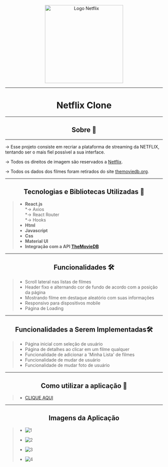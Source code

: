 <p align='center'>
    <img  align= 'center' width='250px' src='https://assets.brand.microsites.netflix.io/assets/7dc497e2-4975-11ec-a9ce-066b49664af6_cm_1440w.jpg?v=1' alt='Logo Netflix' />
</p>

---

<h1 align="center">Netflix Clone</h1>

---
<h2 align="center">Sobre 📖</h2>

---
<p>
    -> Esse projeto consiste em recriar a plataforma de streaming da NETFLIX, tentando ser o mais fiel possível a sua interface.
</p>
<p>
    -> Todos os direitos de imagem são reservados a <a href='https://www.netflix.com/br/'>Netflix</a>.
</p>
<p>
    -> Todos os dados dos filmes foram retirados do site <a href='https://www.themoviedb.org/?language=pt-BR' > themoviedb.org</a>.
</p>

---

<h2 align="center">Tecnologias e Bibliotecas Utilizadas 📱</h2>

> - <b>React.js</b> <br>
>*-> Axios<br>
>*-> React Router<br>
>*-> Hooks<br>
> - <b>Html</b>
> - <b>Javascript</b>
> - <b>Css</b>
> - <b>Material UI</b>
> - <b>Integração com a API <a href= 'https://developers.themoviedb.org/3' >TheMovieDB</a></b>
---

<h2 align="center">Funcionalidades 🛠️</h2>


> - Scroll lateral nas listas de filmes
> - Header fixo e alternando cor de fundo de acordo com a posição da página
> - Mostrando filme em destaque aleatório com suas informações
> - Responsivo para dispositivos mobile
> - Página de Loading

---

<h2 align="center">Funcionalidades a Serem Implementadas🛠️</h2>

> - Página inicial com seleção de usuário
> - Página de detalhes ao clicar em um filme qualquer
> - Funcionalidade de adicionar a 'Minha Lista' de filmes
> - Funcionalidade de mudar de usuário
> - Funcionalidade de mudar foto de usuário

---


<h2 align="center">Como utilizar a aplicação 🤔</h2>

<p>

> - <a href='https://obtainable-cabbage.surge.sh/'>CLIQUE AQUI</a>
 ---

<h2 align="center">Imagens da Aplicação</h2>

> - ![1](https://user-images.githubusercontent.com/86810734/150129483-1e831c1e-8482-468e-a6a6-9afbd21826ef.png)
> 
> - ![2](https://user-images.githubusercontent.com/86810734/150129513-66ea1a1e-439c-4aa8-9ed0-448845690561.png)
> 
> - ![3](https://user-images.githubusercontent.com/86810734/150129551-8d1a1869-c60f-4000-beb0-a4d079298478.png)
> 
> - ![4](https://user-images.githubusercontent.com/86810734/150129571-90ce167f-9602-4b55-a348-155049bd7695.png)



